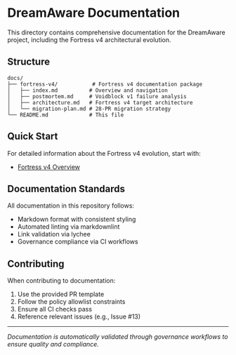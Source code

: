 # DreamAware Documentation

This directory contains comprehensive documentation for the DreamAware project, including the Fortress v4 architectural evolution.

## Structure

```
docs/
├── fortress-v4/           # Fortress v4 documentation package
│   ├── index.md          # Overview and navigation
│   ├── postmortem.md     # Voidblock v1 failure analysis
│   ├── architecture.md   # Fortress v4 target architecture
│   └── migration-plan.md # 28-PR migration strategy
└── README.md             # This file
```

## Quick Start

For detailed information about the Fortress v4 evolution, start with:
- [Fortress v4 Overview](fortress-v4/index.md)

## Documentation Standards

All documentation in this repository follows:
- Markdown format with consistent styling
- Automated linting via markdownlint
- Link validation via lychee
- Governance compliance via CI workflows

## Contributing

When contributing to documentation:
1. Use the provided PR template
2. Follow the policy allowlist constraints
3. Ensure all CI checks pass
4. Reference relevant issues (e.g., Issue #13)

---

*Documentation is automatically validated through governance workflows to ensure quality and compliance.*